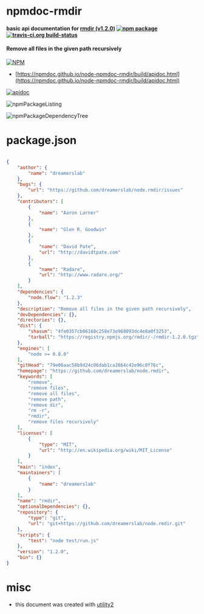 # npmdoc-rmdir

#### basic api documentation for  [rmdir (v1.2.0)](https://github.com/dreamerslab/node.rmdir)  [![npm package](https://img.shields.io/npm/v/npmdoc-rmdir.svg?style=flat-square)](https://www.npmjs.org/package/npmdoc-rmdir) [![travis-ci.org build-status](https://api.travis-ci.org/npmdoc/node-npmdoc-rmdir.svg)](https://travis-ci.org/npmdoc/node-npmdoc-rmdir)

#### Remove all files in the given path recursively

[![NPM](https://nodei.co/npm/rmdir.png?downloads=true&downloadRank=true&stars=true)](https://www.npmjs.com/package/rmdir)

- [https://npmdoc.github.io/node-npmdoc-rmdir/build/apidoc.html](https://npmdoc.github.io/node-npmdoc-rmdir/build/apidoc.html)

[![apidoc](https://npmdoc.github.io/node-npmdoc-rmdir/build/screenCapture.buildCi.browser.%252Ftmp%252Fbuild%252Fapidoc.html.png)](https://npmdoc.github.io/node-npmdoc-rmdir/build/apidoc.html)

![npmPackageListing](https://npmdoc.github.io/node-npmdoc-rmdir/build/screenCapture.npmPackageListing.svg)

![npmPackageDependencyTree](https://npmdoc.github.io/node-npmdoc-rmdir/build/screenCapture.npmPackageDependencyTree.svg)



# package.json

```json

{
    "author": {
        "name": "dreamerslab"
    },
    "bugs": {
        "url": "https://github.com/dreamerslab/node.rmdir/issues"
    },
    "contributors": [
        {
            "name": "Aaron Larner"
        },
        {
            "name": "Glen R. Goodwin"
        },
        {
            "name": "David Pate",
            "url": "http://davidtpate.com"
        },
        {
            "name": "Radare",
            "url": "http://www.radare.org/"
        }
    ],
    "dependencies": {
        "node.flow": "1.2.3"
    },
    "description": "Remove all files in the given path recursively",
    "devDependencies": {},
    "directories": {},
    "dist": {
        "shasum": "4fe0357cb06168c258e73e968093dc4e8a0f3253",
        "tarball": "https://registry.npmjs.org/rmdir/-/rmdir-1.2.0.tgz"
    },
    "engines": [
        "node >= 0.8.0"
    ],
    "gitHead": "79e06aac58b9d24c06dab1ca2864c42e96c0f76c",
    "homepage": "https://github.com/dreamerslab/node.rmdir",
    "keywords": [
        "remove",
        "remove files",
        "remove all files",
        "remove path",
        "remove dir",
        "rm -r",
        "rmdir",
        "remove files recursively"
    ],
    "licenses": [
        {
            "type": "MIT",
            "url": "http://en.wikipedia.org/wiki/MIT_License"
        }
    ],
    "main": "index",
    "maintainers": [
        {
            "name": "dreamerslab"
        }
    ],
    "name": "rmdir",
    "optionalDependencies": {},
    "repository": {
        "type": "git",
        "url": "git+https://github.com/dreamerslab/node.rmdir.git"
    },
    "scripts": {
        "test": "node test/run.js"
    },
    "version": "1.2.0",
    "bin": {}
}
```



# misc
- this document was created with [utility2](https://github.com/kaizhu256/node-utility2)
